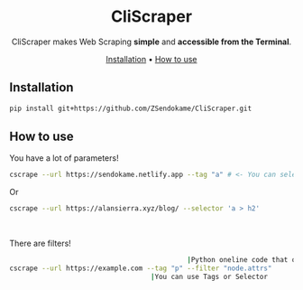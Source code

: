 <div align="center">

# CliScraper

CliScraper makes Web Scraping **simple** and **accessible from the Terminal**.<br>

[Installation](#Installation) •
[How to use](#How-to-use)
</div>

## Installation
```sh
pip install git+https://github.com/ZSendokame/CliScraper.git
```

## How to use
You have a lot of parameters!
```sh
cscrape --url https://sendokame.netlify.app --tag "a" # <- You can select the attributes of BS4. 
```
Or
```sh
cscrape --url https://alansierra.xyz/blog/ --selector 'a > h2'
```
<br>

There are filters!
```sh
                                            |Python oneline code that outputs Node attributes
cscrape --url https://example.com --tag "p" --filter "node.attrs"
                                   |You can use Tags or Selector
```